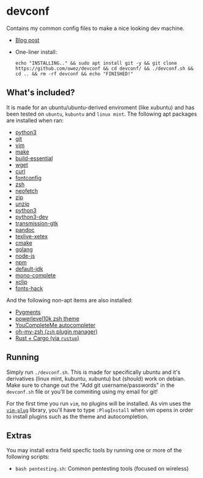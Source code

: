 # devconf

Contains my common config files to make a nice looking dev machine.

- [Blog post](https://ogriffiths.com/2020/devconf)
- One-liner install:
  
  ```shell
  echo "INSTALLING.." && sudo apt install git -y && git clone https://github.com/owez/devconf && cd devconf/ && ./devconf.sh && cd .. && rm -rf devconf && echo "FINISHED!"
  ```

## What's included?

It is made for an ubuntu/ubuntu-derived enviroment (like xubuntu) and has been tested on `ubuntu`, `kubuntu` and `linux mint`. The following apt packages are installed when ran:

- [python3](https://python.org)
- [git](https://git-scm.com/)
- [vim](https://en.wikipedia.org/wiki/Vim_(text_editor))
- [make](https://en.wikipedia.org/wiki/Make_(software))
- [build-essential](https://packages.debian.org/bullseye/build-essential)
- [wget](https://en.wikipedia.org/wiki/Wget)
- [curl](https://en.wikipedia.org/wiki/CURL)
- [fontconfig](https://en.wikipedia.org/wiki/Fontconfig)
- [zsh](https://en.wikipedia.org/wiki/Z_shell)
- [neofetch](https://github.com/dylanaraps/neofetch)
- [zip](https://packages.debian.org/bullseye/zip)
- [unzip](https://packages.debian.org/buster/unzip)
- [python3](https://en.wikipedia.org/wiki/Python_(programming_language))
- [python3-dev](https://packages.debian.org/bullseye/python3-dev)
- [transmission-gtk](https://en.wikipedia.org/wiki/Transmission_(BitTorrent_client))
- [pandoc](https://en.wikipedia.org/wiki/Pandoc)
- [texlive-xetex](https://tug.org/texlive/)
- [cmake](https://en.wikipedia.org/wiki/CMake)
- [golang](https://golang.org/)
- [node-js](https://nodejs.org/)
- [npm](https://www.npmjs.com/)
- [default-jdk](https://packages.ubuntu.com/search?keywords=default-jdk)
- [mono-complete](https://packages.ubuntu.com/search?keywords=mono-complete)
- [xclip](https://launchpad.net/xclip)
- [fonts-hack](https://github.com/source-foundry/Hack)

And the following non-apt items are also installed:

- [Pygments](https://pygments.org/)
- [powerlevel10k zsh theme](https://github.com/romkatv/powerlevel10k)
- [YouCompleteMe autocompleter](https://github.com/ycm-core/YouCompleteMe)
- [oh-my-zsh (`zsh` plugin manager)](https://ohmyz.sh/)
- [Rust + Cargo (via `rustup`)](https://en.wikipedia.org/wiki/Rust_(programming_language))

## Running

Simply run `./devconf.sh`. This is made for specifically ubuntu and it's derivatives (linux mint, kubuntu, xubuntu) but (should) work on debian. Make sure to change out the "Add git username/passwords" in the `devconf.sh` file or you'll be commiting using my email for git!

For the first time you run `vim`, no plugins will be installed. As vim uses the [`vim-plug`](https://github.com/junegunn/vim-plug) library, you'll have to type `:PlugInstall` when vim opens in order to install plugins such as the theme and autocompletion.

## Extras

You may install extra field specfic tools by running one or more of the following scripts:

- `bash pentesting.sh`: Common pentesting tools (focused on wireless)
